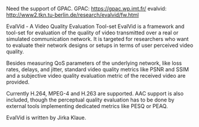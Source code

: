 Need the support of GPAC.
GPAC: https://gpac.wp.imt.fr/
evalvid: http://www2.tkn.tu-berlin.de/research/evalvid/fw.html


EvalVid - A Video Quality Evaluation Tool-set
EvalVid is a framework and tool-set for evaluation of the quality of video transmitted over a real or simulated communication network. It is targeted for researchers who want to evaluate their network designs or setups in terms of user perceived video quality.

Besides measuring QoS parameters of the underlying network, like loss rates, delays, and jitter, standard video quality metrics like PSNR and SSIM and a subjective video quality evaluation metric of the received video are provided.

Currently H.264, MPEG-4 and H.263 are supported. AAC support is also included, though the perceptual quality evaluation has to be done by external tools implementing dedicated metrics like PESQ or PEAQ.

EvalVid is written by Jirka Klaue.